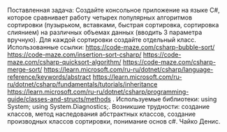 Поставленная задача: Создайте консольное приложение на языке C#, которое сравнивает работу четырех популярных алгоритмов сортировки (пузырьком, вставками, быстрая сортировка, сортировка слиянием) на различных объемах данных (вводить 3 параметра вручную). Для каждой сортировки создайте отдельный класс. Использованные ссылки: https://code-maze.com/csharp-bubble-sort/ https://code-maze.com/insertion-sort-csharp/ https://code-maze.com/csharp-quicksort-algorithm/ https://code-maze.com/csharp-merge-sort/ https://learn.microsoft.com/ru-ru/dotnet/csharp/language-reference/keywords/abstract https://learn.microsoft.com/ru-ru/dotnet/csharp/fundamentals/tutorials/inheritance https://learn.microsoft.com/ru-ru/dotnet/csharp/programming-guide/classes-and-structs/methods . Используемые библиотеки: using System;
using System.Diagnostics;. Возникшие трудности: создание классов, метод наследования абстрактных классов, создание производных классов сортировки, понимание основ c#. Чайко Денис. 
